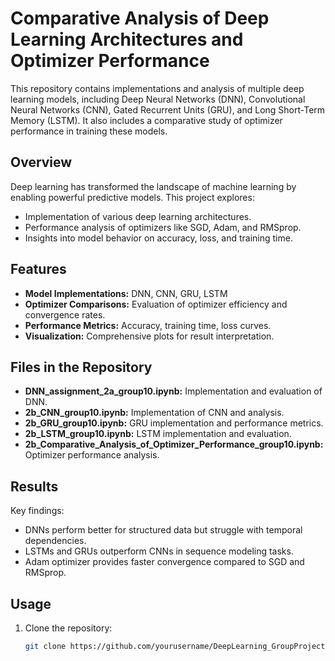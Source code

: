 # Comparative Analysis of Deep Learning Architectures and Optimizer Performance

This repository contains implementations and analysis of multiple deep learning models, including Deep Neural Networks (DNN), Convolutional Neural Networks (CNN), Gated Recurrent Units (GRU), and Long Short-Term Memory (LSTM). It also includes a comparative study of optimizer performance in training these models.

## Overview
Deep learning has transformed the landscape of machine learning by enabling powerful predictive models. This project explores:
- Implementation of various deep learning architectures.
- Performance analysis of optimizers like SGD, Adam, and RMSprop.
- Insights into model behavior on accuracy, loss, and training time.

## Features
- **Model Implementations:** DNN, CNN, GRU, LSTM
- **Optimizer Comparisons:** Evaluation of optimizer efficiency and convergence rates.
- **Performance Metrics:** Accuracy, training time, loss curves.
- **Visualization:** Comprehensive plots for result interpretation.

## Files in the Repository
- **DNN_assignment_2a_group10.ipynb:** Implementation and evaluation of DNN.
- **2b_CNN_group10.ipynb:** Implementation of CNN and analysis.
- **2b_GRU_group10.ipynb:** GRU implementation and performance metrics.
- **2b_LSTM_group10.ipynb:** LSTM implementation and evaluation.
- **2b_Comparative_Analysis_of_Optimizer_Performance_group10.ipynb:** Optimizer performance analysis.

## Results
Key findings:
- DNNs perform better for structured data but struggle with temporal dependencies.
- LSTMs and GRUs outperform CNNs in sequence modeling tasks.
- Adam optimizer provides faster convergence compared to SGD and RMSprop.

## Usage
1. Clone the repository:
   ```bash
   git clone https://github.com/yourusername/DeepLearning_GroupProject.git
   
